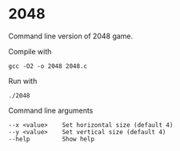 # 2048

Command line version of 2048 game.

Compile with
```
gcc -O2 -o 2048 2048.c
```
Run with 
```
./2048
```
Command line arguments
```
--x <value>    Set horizontal size (default 4)
--y <value>    Set vertical size (default 4)
--help         Show help
```
